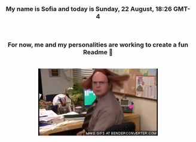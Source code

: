 


<div align="center">
<h3 >My name is Sofia and today is Sunday, 22 August, 18:26 GMT-4</h3><br>
<h3 >For now, me and my personalities are working to create a fun Readme 👋
</h3><br>
<img src='img/dwight.gif' alt='working...'/>
</div>

